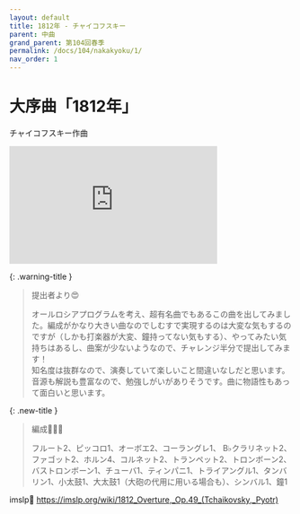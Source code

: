 ```yaml
---
layout: default
title: 1812年 - チャイコフスキー
parent: 中曲
grand_parent: 第104回春季
permalink: /docs/104/nakakyoku/1/
nav_order: 1
---
```


# 大序曲「1812年」

チャイコフスキー作曲

<iframe width="370" height="210" src="https://www.youtube.com/embed/y9zYbwDqZUs?si=L0XByKirEy6eeHXy" title="YouTube video player" frameborder="0" allow="accelerometer; autoplay; clipboard-write; encrypted-media; gyroscope; picture-in-picture; web-share" allowfullscreen></iframe>

{: .warning-title }
> 提出者より😍
>
> オールロシアプログラムを考え、超有名曲でもあるこの曲を出してみました。編成がかなり大きい曲なのでしむすで実現するのは大変な気もするのですが（しかも打楽器が大変、鐘持ってない気もする）、やってみたい気持ちはあるし、曲案が少ないようなので、チャレンジ半分で提出してみます！<br>知名度は抜群なので、演奏していて楽しいこと間違いなしだと思います。音源も解説も豊富なので、勉強しがいがありそうです。曲に物語性もあって面白いと思います。

{: .new-title }
> 編成🎻🎺🥁
>
> フルート2、ピッコロ1、オーボエ2、コーラングレ1、 B♭クラリネット2、ファゴット2、ホルン4、コルネット2、トランペット2、トロンボーン2、バストロンボーン1、チューバ1、ティンパニ1、トライアングル1、タンバリン1、小太鼓1、大太鼓1（大砲の代用に用いる場合も）、シンバル1、鐘1

imslp🎼
<a href="https://imslp.org/wiki/1812_Overture,_Op.49_(Tchaikovsky,_Pyotr)">https://imslp.org/wiki/1812_Overture,_Op.49_(Tchaikovsky,_Pyotr)</a>